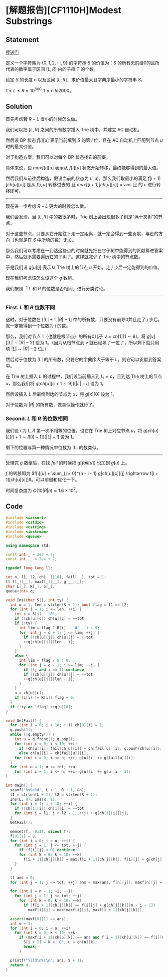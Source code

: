 # [解题报告][CF1110H]Modest Substrings


## Statement

[传送门](https://www.luogu.com.cn/problem/CF1110H)

定义一个字符集为 $\{0, 1, 2, \cdots, 9\}$ 的字符串 $S$ 的价值为：$S$ 的所有无前缀0的且所代表的数字属于区间 $[L, R]$ 内的子串 $T$ 的个数。

给定 $S$ 的长度 $n$ 以及区间 $[L, R]$，求价值最大且字典序最小的字符串 $S$。

$1 \le L \le R \le 10^{800}, 1 \le n \ le 2000$。

## Solution

首先考虑若 $R - L$ 很小的时候怎么做。

我们可以把 $[L, R]$ 之间的所有数字插入 Trie 树中，并建立 AC 自动机。

然后设 DP 状态 $f[i][u]$ 表示当前填到 $S$ 的第 $i$ 位，且在 AC 自动机上匹配到节点 $u$ 时的最大价值。

对于构造方案，我们可以对每个 DP 状态找它的前缀。

具体来说，设 $maxf[i][u]$ 表示从 $f[i][u]$ 状态开始转移，最终能够得到的最大值。

然后我们从前往后构造，假设当前的状态为 $(i, u)$，那么我们取最小的满足 $f[i + 1][ch[u][c]]$ 是从 $f[i, u]$ 转移过去的 且 $maxf[i + 1][ch[u][c]] = \mathrm{ans}$ 且 的 $c$ 进行转移即可。

---

现在进一步考虑 $R - L$ 更大的时候怎么做。

我们会发现，当 $[L, R]$ 中的数很多时，Trie 树上会出现很多子树是“满十叉树”的节点。

对于这些节点，只要从它开始往下走一定距离，就一定会得到一些贡献，与走的方向（也就是在 $S$ 中所填的数）无关。

那么我们可以考虑在一到达这些点的时候就先把在它子树中能得到的贡献算进答案中，然后就不需要遍历它的子树了。这样就减少了 Trie 树中的节点数。

于是我们设 $g[u][j]$ 表示从 Trie 树上的节点 $u$ 开始，走 $j$ 步后一定能得到的价值。

现在我们考虑该怎么设这个 $g$ 数组。

我们按照「 $L$ 和 $R$ 的位数是否相同」进行分类讨论。

---

### First. $L$ 和 $R$ 位数不同

这时，对于位数在 $[|L| + 1, |R| - 1]$ 中的所有数，只要没有前导0并且走了 $j$ 步后，就一定能得到一个位数为 $j$ 的数。

那么，我们对节点 1（也就是根节点）的所有0儿子 $v = ch[1][1 \sim 9]$，将 $g[v][|L| \sim |R| - 2]$ 设为 1。（因为从根节点到 $v$ 就已经填了一位了，所以剩下就只用填 $|L| \sim |R| - 2$ 位。）

然后对于位数为 $|L|$ 的所有数，只要它的字典序大于等于 $L$，则它可以贡献到答案中。

在 Trie 树上插入 $L$ 的过程中，我们设当前插入到 $L_i = c$，且到达 Trie 树上的节点 $u$，那么我们将 $g[ch[u][c + 1 \sim 9]][|L| - i]$ 设为 1。

然后设插入 $L$ 后最终到达的节点为 $x$，将 $g[x][0]$ 设为 1。

对于位数为 $|R|$ 的所有数，做类似操作就行了。

### Second. $L$ 和 $R$ 的位数相同

我们设 $i$ 为 $L, R$ 第一次不相等的位置，设它在 Trie 树上对应节点 $u$，将 $g[ch[u][L[i] + 1 \sim R[i] - 1]][|L| - i]$ 设为 1。

剩下的位置与第一种情况中位数为 $|L|$ 的数类似。

---

处理完 $g$ 数组后，在找 $fail$ 的时候把 $g[fail[u]]$ 也加到 $g[u]$ 上。

$f$ 的转移即为 $f[i][u] + \sum_{j = 0}^{n - i - 1} g[ch[u][c]][j] \rightarrow f[i + 1][ch[u][c]]$。可以前缀和优化一下。

时间复杂度为 $O(10|R|n) \approx 1.6 \times 10^7$。

## Code
```cpp
#include <cassert>
#include <cstdio>
#include <cstring>
#include <iostream>
#include <queue>

using namespace std;

const int _ = 2e3 + 7;
const int __ = 2e4 + 7;

typedef long long ll;

int n, l1, l2, ch[__][10], fail[__], tot = 1;
ll f[_][__], maxf[_][__], g[__][_];
char L[_], R[_], S[_];
queue<int> q;

void Ins(char S[], int ty) {
  int u = 1, len = strlen(S + 1); bool flag = l1 == l2;
  for (int i = 1; i <= len; ++i) {
    int c = S[i] - '0';
    if (!ch[u][c]) ch[u][c] = ++tot;
    if (!ty) {
      int lim = flag ? R[i] - '0' - 1 : 9;
      for (int j = c + 1; j <= lim; ++j) {
        if (!ch[u][j]) ch[u][j] = ++tot;
        ++g[ch[u][j]][len - i];
      }
    }
    else {
      int lim = flag ? 9 : 0;
      for (int j = c - 1; j >= lim; --j) {
        if (!j and i == 1) continue;
        if (!ch[u][j]) ch[u][j] = ++tot;
        ++g[ch[u][j]][len - i];
      }
    }
    u = ch[u][c];
    if (L[i] != R[i]) flag = 0;
  }
  if (!ty or !flag) ++g[u][0];
}

void GetFail() {
  for (int i = 0; i < 10; ++i) ch[0][i] = 1;
  q.push(1);
  while (!q.empty()) {
    int u = q.front(); q.pop();
    for (int i = 0; i < 10; ++i)
      if (ch[u][i]) fail[ch[u][i]] = ch[fail[u]][i], q.push(ch[u][i]);
      else ch[u][i] = ch[fail[u]][i];
    for (int i = 0; i <= n; ++i) g[u][i] += g[fail[u]][i];
  }
  for (int u = 1; u <= tot; ++u)
    for (int i = 1; i <= n; ++i) g[u][i] += g[u][i - 1];
}

int main() {
  scanf("%s%s%d", L + 1, R + 1, &n);
  l1 = strlen(L + 1), l2 = strlen(R + 1);
  Ins(L, 0), Ins(R, 1);
  for (int i = 1; i < 10; ++i) {
    if (!ch[1][i]) ch[1][i] = ++tot;
    for (int j = l1; j < l2 - 1; ++j) ++g[ch[1][i]][j];
  }
  GetFail();

  memset(f, -0x3f, sizeof f);
  f[0][1] = 0;
  for (int i = 0; i < n; ++i) {
    for (int j = 1; j <= tot; ++j) {
      if (f[i][j] < 0) continue;
      for (int k = 0; k < 10; ++k)
        f[i + 1][ch[j][k]] = max(f[i + 1][ch[j][k]], f[i][j] + g[ch[j][k]][n - i - 1]);
    }
  }

  ll ans = 0;
  for (int j = 1; j <= tot; ++j) ans = max(ans, f[n][j]), maxf[n][j] = f[n][j];

  for (int i = n - 1; ~i; --i)
    for (int j = 1; j <= tot; ++j)
      for (int k = 0; k < 10; ++k)
        if (f[i + 1][ch[j][k]] == f[i][j] + g[ch[j][k]][n - i - 1])
          maxf[i][j] = max(maxf[i][j], maxf[i + 1][ch[j][k]]);

  assert(maxf[0][1] == ans);
  int u = 1;
  for (int i = 0; i < n; ++i)
    for (int k = 0; k < 10; ++k)
      if (maxf[i + 1][ch[u][k]] == ans and f[i + 1][ch[u][k]] == f[i][u] + g[ch[u][k]][n - i - 1]) {
        S[i + 1] = k + '0', u = ch[u][k];
        break;
      }

  printf("%lld\n%s\n", ans, S + 1);
  return 0;
}
```

